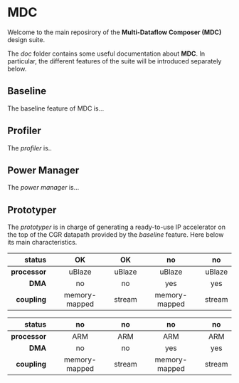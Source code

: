# MDC
Welcome to the main reposirory of the **Multi-Dataflow Composer (MDC)** design suite.

The _doc_ folder contains some useful documentation about **MDC**. In particular, the different features of the suite will be introduced separately below.

## Baseline
The baseline feature of MDC is...

## Profiler
The _profiler_ is..

## Power Manager
The _power manager_ is... 

## Prototyper
The _prototyper_ is in charge of generating a ready-to-use IP accelerator on the top of the CGR datapath provided by the _baseline_ feature.
Here below its main characteristics.

|    **status** |   OK          |   OK   |   no          |   no   |
|--------------:|:-------------:|:------:|:-------------:|:------:|
| **processor** | uBlaze        | uBlaze | uBlaze        | uBlaze |
|       **DMA** |   no          |   no   |   yes         |   yes  |
|  **coupling** | memory-mapped | stream | memory-mapped | stream |

|    **status** | no            | no     | no            | no     |
|--------------:|:-------------:|:------:|:-------------:|:------:|
| **processor** | ARM           | ARM    | ARM           | ARM    |
|       **DMA** |  no           |  no    | yes           | yes    |
|  **coupling** | memory-mapped | stream | memory-mapped | stream |
